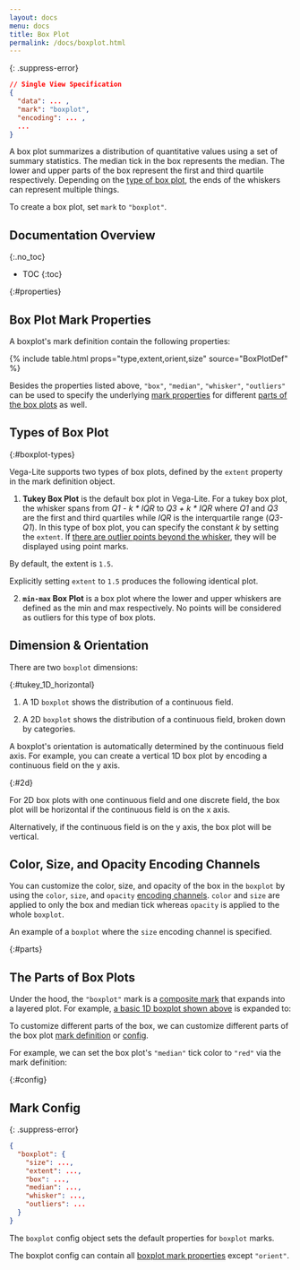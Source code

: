 ```yaml
---
layout: docs
menu: docs
title: Box Plot
permalink: /docs/boxplot.html
---
```


{: .suppress-error}
```json
// Single View Specification
{
  "data": ... ,
  "mark": "boxplot",
  "encoding": ... ,
  ...
}
```

A box plot summarizes a distribution of quantitative values using a set of summary statistics.  The median tick in the box represents the median. The lower and upper parts of the box represent the first and third quartile respectively. Depending on the [type of box plot](#boxplot-types), the ends of the whiskers can represent multiple things.

To create a box plot, set `mark` to `"boxplot"`.

## Documentation Overview
{:.no_toc}

- TOC
{:toc}

{:#properties}
## Box Plot Mark Properties

A boxplot's mark definition contain the following properties:

{% include table.html props="type,extent,orient,size" source="BoxPlotDef" %}

Besides the properties listed above, `"box"`, `"median"`, `"whisker"`, `"outliers"` can be used to specify the underlying [mark properties](mark.html#mark-def) for different [parts of the box plots](#parts) as well.

## Types of Box Plot
{:#boxplot-types}

Vega-Lite supports two types of box plots, defined by the `extent` property in the mark definition object.

1) __Tukey Box Plot__ is the default box plot in Vega-Lite. For a tukey box plot, the whisker spans from _Q1 - k * IQR_ to _Q3 + k * IQR_ where _Q1_ and _Q3_ are the first and third quartiles while _IQR_ is the interquartile range (_Q3-Q1_). In this type of box plot, you can specify the constant _k_ by setting the `extent`.  If [there are outlier points beyond the whisker](#2d), they will be displayed using point marks.

By default, the extent is `1.5`.

<div class="vl-example" data-name="boxplot_tukey_1D_horizontal"></div>

Explicitly setting `extent` to `1.5` produces the following identical plot.

<div class="vl-example" data-name="boxplot_tukey_1D_horizontal_explicit"></div>


2) __`min-max` Box Plot__ is a box plot where the lower and upper whiskers are defined as the min and max respectively. No points will be considered as outliers for this type of box plots.

<div class="vl-example" data-name="boxplot_minmax_2D_horizontal"></div>

## Dimension & Orientation
There are two `boxplot` dimensions:

{:#tukey_1D_horizontal}
1) A 1D `boxplot` shows the distribution of a continuous field.
<div class="vl-example" data-name="boxplot_tukey_1D_horizontal"></div>

2) A 2D `boxplot` shows the distribution of a continuous field, broken down by categories.
<div class="vl-example" data-name="boxplot_tukey_2D_horizontal"></div>

A boxplot's orientation is automatically determined by the continuous field axis.
For example, you can create a vertical 1D box plot by encoding a continuous field on the y axis.

<div class="vl-example" data-name="boxplot_tukey_1D_vertical"></div>

{:#2d}

For 2D box plots with one continuous field and one discrete field,
the box plot will be horizontal if the continuous field is on the x axis.

<div class="vl-example" data-name="boxplot_tukey_2D_horizontal"></div>

Alternatively, if the continuous field is on the y axis, the box plot will be vertical.

<div class="vl-example" data-name="boxplot_tukey_2D_vertical"></div>

## Color, Size, and Opacity Encoding Channels

You can customize the color, size, and opacity of the box in the `boxplot` by using the `color`, `size`, and `opacity` [encoding channels](encoding.html#channels). `color` and `size` are applied to only the box and median tick whereas `opacity` is applied to the whole `boxplot`.

An example of a `boxplot` where the `size` encoding channel is specified.
<div class="vl-example" data-name="boxplot_tukey_2D_vertical"></div>

<div class="vl-example" data-name="boxplot_minmax_2D_horizontal_color_size"></div>

{:#parts}
## The Parts of Box Plots

Under the hood, the `"boxplot"` mark is a [composite mark](mark.html#composite-marks) that expands into a layered plot.  For example, [a basic 1D boxplot shown above](#tukey_1D_horizontal) is expanded to:

<div class="vl-example" data-name="normalized/boxplot_tukey_1D_horizontal_normalized"></div>

To customize different parts of the box, we can customize different parts of the box plot [mark definition](#properties) or [config](#config).

For example, we can set the box plot's `"median"` tick color to `"red"` via the mark definition:
<div class="vl-example" data-name="boxplot_tukey_2D_vertical_custom_mark"></div>

{:#config}
## Mark Config
{: .suppress-error}
```json
{
  "boxplot": {
    "size": ...,
    "extent": ...,
    "box": ...,
    "median": ...,
    "whisker": ...,
    "outliers": ...
  }
}
```

The `boxplot` config object sets the default properties for `boxplot` marks.

The boxplot config can contain all [boxplot mark properties](#properties) except `"orient"`.

